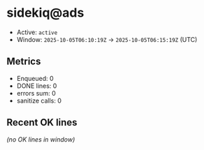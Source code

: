 # sidekiq@ads

- Active: `active`
- Window: `2025-10-05T06:10:19Z` → `2025-10-05T06:15:19Z` (UTC)

## Metrics
- Enqueued: 0
- DONE lines: 0
- errors sum: 0
- sanitize calls: 0

## Recent OK lines
_(no OK lines in window)_

